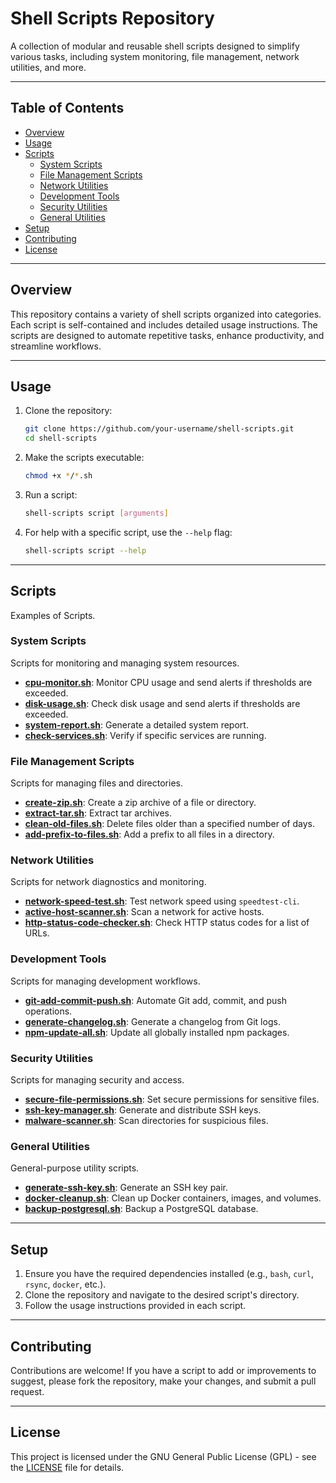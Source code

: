 # Shell Scripts Repository

A collection of modular and reusable shell scripts designed to simplify various tasks, including system monitoring, file management, network utilities, and more.

---

## Table of Contents

- [Overview](#overview)
- [Usage](#usage)
- [Scripts](#scripts)
  - [System Scripts](#system-scripts)
  - [File Management Scripts](#file-management-scripts)
  - [Network Utilities](#network-utilities)
  - [Development Tools](#development-tools)
  - [Security Utilities](#security-utilities)
  - [General Utilities](#general-utilities)
- [Setup](#setup)
- [Contributing](#contributing)
- [License](#license)

---

## Overview

This repository contains a variety of shell scripts organized into categories. Each script is self-contained and includes detailed usage instructions. The scripts are designed to automate repetitive tasks, enhance productivity, and streamline workflows.

---

## Usage

1. Clone the repository:
   ```bash
   git clone https://github.com/your-username/shell-scripts.git
   cd shell-scripts
   ```

2. Make the scripts executable:
   ```bash
   chmod +x */*.sh
   ```

3. Run a script:
   ```bash
   shell-scripts script [arguments]
   ```

4. For help with a specific script, use the `--help` flag:
   ```bash
   shell-scripts script --help
   ```

---

## Scripts
Examples of Scripts.

### System Scripts
Scripts for monitoring and managing system resources.

- **[cpu-monitor.sh](system-scripts/cpu-monitor.sh)**: Monitor CPU usage and send alerts if thresholds are exceeded.
- **[disk-usage.sh](system-scripts/disk-usage.sh)**: Check disk usage and send alerts if thresholds are exceeded.
- **[system-report.sh](system-scripts/system-report.sh)**: Generate a detailed system report.
- **[check-services.sh](system-scripts/check-services.sh)**: Verify if specific services are running.

### File Management Scripts
Scripts for managing files and directories.

- **[create-zip.sh](file-scripts/create-zip.sh)**: Create a zip archive of a file or directory.
- **[extract-tar.sh](file-scripts/extract-tar.sh)**: Extract tar archives.
- **[clean-old-files.sh](file-scripts/clean-old-files.sh)**: Delete files older than a specified number of days.
- **[add-prefix-to-files.sh](file-scripts/add-prefix-to-files.sh)**: Add a prefix to all files in a directory.

### Network Utilities
Scripts for network diagnostics and monitoring.

- **[network-speed-test.sh](network-and-connectivity/network-speed-test.sh)**: Test network speed using `speedtest-cli`.
- **[active-host-scanner.sh](network-and-connectivity/active-host-scanner.sh)**: Scan a network for active hosts.
- **[http-status-code-checker.sh](network-and-connectivity/http-status-code-checker.sh)**: Check HTTP status codes for a list of URLs.

### Development Tools
Scripts for managing development workflows.

- **[git-add-commit-push.sh](development-tools/git-add-commit-push.sh)**: Automate Git add, commit, and push operations.
- **[generate-changelog.sh](development-tools/generate-changelog.sh)**: Generate a changelog from Git logs.
- **[npm-update-all.sh](development-tools/npm-update-all.sh)**: Update all globally installed npm packages.

### Security Utilities
Scripts for managing security and access.

- **[secure-file-permissions.sh](security-utilities/secure-file-permissions.sh)**: Set secure permissions for sensitive files.
- **[ssh-key-manager.sh](security-utilities/ssh-key-manager.sh)**: Generate and distribute SSH keys.
- **[malware-scanner.sh](security-utilities/malware-scanner.sh)**: Scan directories for suspicious files.

### General Utilities
General-purpose utility scripts.

- **[generate-ssh-key.sh](utils/generate-ssh-key.sh)**: Generate an SSH key pair.
- **[docker-cleanup.sh](utils/docker-utils/docker-cleanup.sh)**: Clean up Docker containers, images, and volumes.
- **[backup-postgresql.sh](utils/services-utils/backup-postgresql.sh)**: Backup a PostgreSQL database.

---

## Setup

1. Ensure you have the required dependencies installed (e.g., `bash`, `curl`, `rsync`, `docker`, etc.).
2. Clone the repository and navigate to the desired script's directory.
3. Follow the usage instructions provided in each script.

---

## Contributing

Contributions are welcome! If you have a script to add or improvements to suggest, please fork the repository, make your changes, and submit a pull request.

---

## License

This project is licensed under the GNU General Public License (GPL) - see the [LICENSE](LICENSE) file for details.

